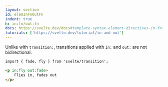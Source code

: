 ```yaml
---
layout: section
id: elemInFnOutFn
indent: true
h: in:fn/out:fn
docs: https://svelte.dev/docs#template-syntax-element-directives-in-fn-out-fn
tutorials: ['https://svelte.dev/tutorial/in-and-out']
---
```

Unlike with `transition:`, transitions applied with `in:` and `out:` are not bidirectional.
```html
import { fade, fly } from 'svelte/transition';

<p in:fly out:fade>
	Flies in, fades out
</p>
```